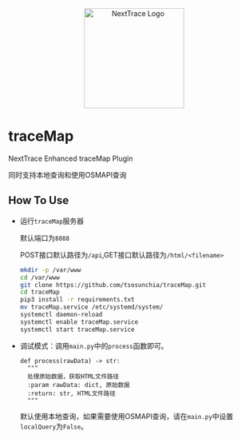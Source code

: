 <div align="center">

<img src="https://github.com/OwO-Network/nexttrace-enhanced/raw/main/asset/logo.png" height="200px" alt="NextTrace Logo"/>

</div>

# traceMap

NextTrace Enhanced traceMap Plugin

同时支持本地查询和使用OSMAPI查询

## How To Use

+ 运行`traceMap`服务器

  默认端口为`8888`
  
  POST接口默认路径为`/api`,GET接口默认路径为`/html/<filename>`

  ```bash
  mkdir -p /var/www
  cd /var/www
  git clone https://github.com/tsosunchia/traceMap.git
  cd traceMap
  pip3 install -r requirements.txt
  mv traceMap.service /etc/systemd/system/
  systemctl daemon-reload
  systemctl enable traceMap.service
  systemctl start traceMap.service
  ```
  
+ 调试模式：调用`main.py`中的`process`函数即可。
    
  ```python3
  def process(rawData) -> str:
    """
    处理原始数据，获取HTML文件路径
    :param rawData: dict, 原始数据
    :return: str, HTML文件路径
    """
  ```
    
  默认使用本地查询，如果需要使用OSMAPI查询，请在`main.py`中设置`localQuery`为`False`。


